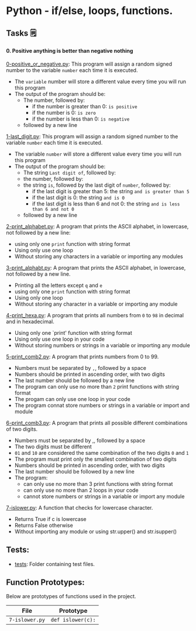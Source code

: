 # Python - if/else, loops, functions.
## Tasks :spiral_notepad: 
#### 0. Positive anything is better than negative nothing
[0-positive_or_negative.py](./0-positive_or_negative.py): This program will assign a random signed number to the variable `number` each time it is executed.
* The `variable` number will store a different value every time you will run this program
* The output of the program should be:
	* The number, followed by:
		* if the number is greater than 0: `is positive`
		* if the number is 0: `is zero`
		* if the number is less than 0: `is negative`
	* followed by a new line

[1-last_digit.py](./1-last_digit.py): This program will assign a random signed number to the variable `number` each time it is executed.
* The variable `number` will store a different value every time you will run this program
* The output of the program should be:
	* The string `Last digit of`, followed by:
	* the number, followed by:
	* the string `is`, followed by the last digit of `number`, followed by:
		* if the last digit is greater than 5: the string `and is greater than 5`
		* if the last digit is 0: the string `and is 0`
		* if the last digit is less than 6 and not 0: the string `and is less than 6 and not 0`
	* followed by a new line

[2-print_alphabet.py](./2-print_alphabet.py): A program that prints the ASCII alphabet, in lowercase, not followed by a new line:
* using only one `print` function with string format
* Using only use one loop
* Without storing any characters in a variable or importing any modules

[3-print_alphabt.py](./3-print_alphabt.py): A program that prints the ASCII alphabet, in lowercase, not followed by a new line.
* Printing all the letters except `q` and `e`
* using only one `print` function with string format
* Using only one loop
* Without storing any character in a variable or importing any module

[4-print_hexa.py](./4-print_hexa.py): A program that prints all numbers from `0` to `98` in decimal and in hexadecimal.
* Using only one `print' function with string format
* Using only use one loop in your code
* Without storing numbers or strings in a variable or importing any module

[5-print_comb2.py](./5-print_comb2.py): A program that prints numbers from 0 to 99.
* Numbers must be separated by `,`, followed by a space
* Numbers should be printed in ascending order, with two digits
* The last number should be followed by a new line
* The program can only use no more than `2` print functions with string format
* The progam can only use one loop in your code
* The program connat store numbers or strings in a variable or import and module

[6-print_comb3.py](./6-print_comb3.py): A program that prints all possible different combinations of two digits.
* Numbers must be separated by ,, followed by a space
* The two digits must be different
* `01` and `10` are considered the same combination of the two digits `0` and `1`
* The program must print only the smallest combination of two digits
* Numbers should be printed in ascending order, with two digits
* The last number should be followed by a new line
* The program:
	* can only use no more than 3 print functions with string format
	* can only use no more than 2 loops in your code
	* cannot store numbers or strings in a variable or import any module

[7-islower.py](./7-islower.py): A function that checks for lowercase character.
* Returns True if c is lowercase
* Returns False otherwise
* Without importing any module or using str.upper() and str.isupper()

## Tests:

* [tests](./tests): Folder containing test files.

## Function Prototypes:

Below are prototypes of functions used in the project.

| File                        | Prototype                   |
| --------------------------- | --------------------------- |
| `7-islower.py`              | `def islower(c):`           |
